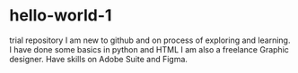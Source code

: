 # hello-world-1
trial repository
I am new to github and on process of exploring and learning. I have done some basics in python and HTML
I am also a freelance Graphic designer. Have skills on Adobe Suite and Figma.
